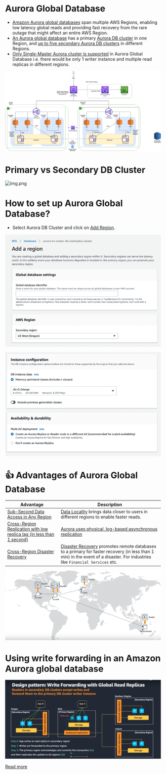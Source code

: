 # Aurora Global Database
- [Amazon Aurora global databases](https://docs.aws.amazon.com/AmazonRDS/latest/AuroraUserGuide/aurora-global-database.html) span multiple AWS Regions, enabling low latency global reads and providing fast recovery from the rare outage that might affect an entire AWS Region. 
- [An Aurora global database]() has a primary [Aurora DB cluster](Readme.md) in one Region, and [up to five secondary Aurora DB clusters](Readme.md) in different Regions.
- [Only Single-Master Aurora cluster is supported](https://docs.aws.amazon.com/AmazonRDS/latest/AuroraUserGuide/aurora-multi-master.html) in Aurora Global Database i.e. there would be only 1 writer instance and multiple read replicas in different regions.

![img.png](../../../../0_HLDUseCasesProblems/AWS_DesignMultiRegionActiveActiveArchitecture/AWS-Multi-Region-AZ-HA.drawio.png)

# Primary vs Secondary DB Cluster

![img.png](https://docs.aws.amazon.com/AmazonRDS/latest/AuroraUserGuide/images/aurora-global-databases-conceptual-illo.png)

# How to set up Aurora Global Database?
- Select Aurora DB Cluster and click on [Add Region](https://docs.aws.amazon.com/AmazonRDS/latest/AuroraUserGuide/aurora-global-database-getting-started.html#aurora-global-database-attaching).

![img.png](../assets/AuroraGlobalDB/aurora_global_db_steps_1.png)

![img.png](../assets/AuroraGlobalDB/aurora_global_db_steps_2.png)

# :thumbsup: Advantages of Aurora Global Database

| Advantage                                                                                                              | Description                                                                                                                                                                                                                                                       |
|------------------------------------------------------------------------------------------------------------------------|-------------------------------------------------------------------------------------------------------------------------------------------------------------------------------------------------------------------------------------------------------------------|
| [Sub-Second Data Access in Any Region](https://aws.amazon.com/rds/aurora/global-database/)                             | [Data Locality]() brings data closer to users in different regions to enable faster reads.                                                                                                                                                                        |
| [Cross-Region Replication with low replica lag (in less than 1 second)](../../../AWS-Global-Architecture-Region-AZ.md) | [Aurora uses physical, log-based asynchronous replication](../../../../3_Databases/5_Database-Internals/AppendOnlyProperty.md)                                                                                                              |
| [Cross-Region Disaster Recovery](https://aws.amazon.com/rds/aurora/global-database/)                                   | [Disaster Recovery](../../../../7a_HighAvailability/FaultTolerance.md) promotes remote databases to a primary for faster recovery (in less than 1 min) in the event of a disaster. For industries like `Financial Services` etc. |

![img.png](../assets/AuroraGlobalDB/aurora_global_database_img.png)

# Using write forwarding in an Amazon Aurora global database

![img.png](../assets/AuroraGlobalDB/aurora_global_write_forwarding.png)

[Read more](https://docs.aws.amazon.com/AmazonRDS/latest/AuroraUserGuide/aurora-global-database-write-forwarding.html)
